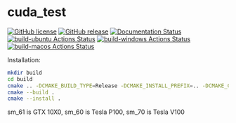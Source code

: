 # cuda_test

[![GitHub license](https://img.shields.io/github/license/guillaumetousignant/NDG_cuda.svg)](https://github.com/guillaumetousignant/NDG_cuda/blob/master/LICENSE) [![GitHub release](https://img.shields.io/github/release/guillaumetousignant/NDG_cuda.svg)](https://GitHub.com/guillaumetousignant/NDG_cuda/releases/) [![Documentation Status](https://readthedocs.org/projects/another-path-tracer/badge/?version=latest)](https://ndg-cuda.readthedocs.io/en/latest/?badge=latest) [![build-ubuntu Actions Status](https://github.com/guillaumetousignant/NDG_cuda/workflows/Ubuntu/badge.svg)](https://github.com/guillaumetousignant/NDG_cuda/actions) [![build-windows Actions Status](https://github.com/guillaumetousignant/NDG_cuda/workflows/Windows/badge.svg)](https://github.com/guillaumetousignant/NDG_cuda/actions) [![build-macos Actions Status](https://github.com/guillaumetousignant/NDG_cuda/workflows/macOS/badge.svg)](https://github.com/guillaumetousignant/NDG_cuda/actions)

Installation:

```bash
mkdir build
cd build
cmake .. -DCMAKE_BUILD_TYPE=Release -DCMAKE_INSTALL_PREFIX=.. -DCMAKE_CUDA_ARCHITECTURES="60;61;70"
cmake --build .
cmake --install .
```

sm_61 is GTX 10X0, sm_60 is Tesla P100, sm_70 is Tesla V100
